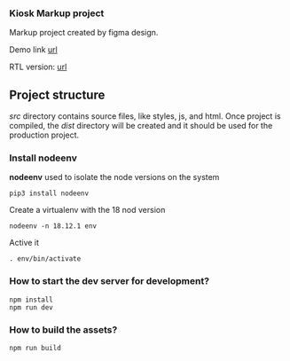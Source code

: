 ### Kiosk Markup project ###

Markup project created by figma design.

Demo link [url](https://dubisoft-solutions.github.io/kiosk-markup "Demo project link")

RTL version: [url](https://dubisoft-solutions.github.io/kiosk-markup?rtl=true "Demo rtl project link")

## Project structure ##

*src* directory contains source files, like styles, js, and html. Once project is compiled, the *dist* directory will be created and it should be used for the production project.

### Install nodeenv ###

**nodeenv** used to isolate the node versions on the system 

    pip3 install nodeenv

Create a virtualenv with the 18 nod version

    nodeenv -n 18.12.1 env

Active it 

    . env/bin/activate

### How to start the dev server for development? ###

    npm install
    npm run dev


### How to build the assets? ###

    npm run build

